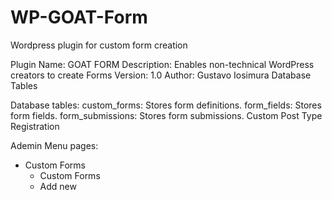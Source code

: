 # WP-GOAT-Form
Wordpress plugin for custom form creation 

Plugin Name: GOAT FORM
Description: Enables non-technical WordPress creators to create Forms
Version: 1.0
Author: Gustavo Iosimura
Database Tables

Database tables:
custom_forms: Stores form definitions.
form_fields: Stores form fields.
form_submissions: Stores form submissions.
Custom Post Type Registration

Ademin Menu pages:
- Custom Forms
  - Custom Forms
  - Add new
